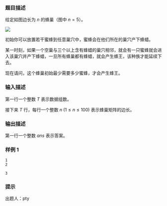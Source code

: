 ### 题目描述

给定如图边长为 $n$ 的蜂巢（图中 $n = 5$）。

![](https://icpc.ldu.edu.cn/storage/ckeditor/images/202309/20230901211039_64f1e2cf4e240.png)

初始你可以放置若干蜜蜂到任意巢穴中，蜜蜂会在他们所在的巢穴产下蜂蜡。

某一时刻，如果一个空巢与三个以上含有蜂蜡的巢穴相邻，就会有一只蜜蜂就会进入该巢穴并产下蜂蜡，一旦所有蜂巢都有蜂蜡，就会产生蜂王，该种族才能延续下去。

现在请问，这个蜂巢初始最少需要多少蜜蜂，才会产生蜂王。

### 输入描述

第一行一个整数 $T$ 表示数据组数。

接下来 $T$ 行，每行一个整数 $n$ $(1\leq n\leq 100)$ 表示蜂巢矩阵的边长。

### 输出描述

第一行一个整数 $ans$ 表示答案。

### 样例 1

```
1
2
```

```
3
```

### 提示

出题人：pty